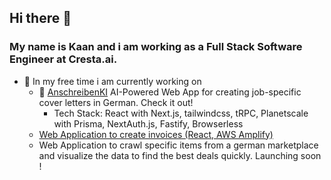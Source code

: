 ## Hi there 👋

### My name is Kaan and i am working as a Full Stack Software Engineer at Cresta.ai.

- 🔭 In my free time i am currently working on 
  - 🚀 [AnschreibenKI](www.anschreibenki.de) AI-Powered Web App for creating job-specific cover letters in German. Check it out!
    - Tech Stack: React with Next.js, tailwindcss, tRPC, Planetscale with Prisma, NextAuth.js, Fastify, Browserless
  -  [Web Application to create invoices (React, AWS Amplify)](https://github.com/kaaancan/ab-invoice-react) 
  -  Web Application to crawl specific items from a german marketplace and visualize the data to find the best deals quickly. 
      Launching soon !

<!--
**kaaancan/kaaancan** is a ✨ _special_ ✨ repository because its `README.md` (this file) appears on your GitHub profile.

Here are some ideas to get you started:

- 🔭 I’m currently working on ...
- 🌱 I’m currently learning ...
- 👯 I’m looking to collaborate on ...
- 🤔 I’m looking for help with ...
- 💬 Ask me about ...
- 📫 How to reach me: ...
- 😄 Pronouns: ...
- ⚡ Fun fact: ...
-->
